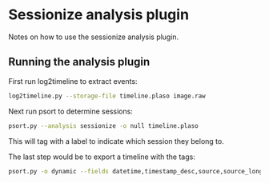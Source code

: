 # Sessionize analysis plugin

Notes on how to use the sessionize analysis plugin.

## Running the analysis plugin

First run log2timeline to extract events:

```bash
log2timeline.py --storage-file timeline.plaso image.raw
```

Next run psort to determine sessions:

```bash
psort.py --analysis sessionize -o null timeline.plaso
```

This will tag with a label to indicate which session they belong to.

The last step would be to export a timeline with the tags:

```bash
psort.py -o dynamic --fields datetime,timestamp_desc,source,source_long,message,parser,tag -w timeline.csv timeline.plaso
```
